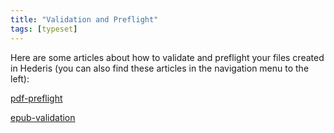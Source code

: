 ```yaml
---
title: "Validation and Preflight"
tags: [typeset]
---
```

 
<html><body><section data-type="chapter" class="hsecchapter" data-hederis-type="hsecchapter" id="intro-validation" data-pi-attrs="id: intro-validation; data-tags: typeset;" role="doc-chapter" data-tags="typeset" data-author-name=" " data-book-title=" " title="Validation and Preflight"><p class="hblkp" data-hederis-type="hblkp" id="pXAjLOdyi">Here are some articles about how to validate and preflight your files created in Hederis (you can also find these articles in the navigation menu to the left): </p><p class="hblkp" data-hederis-type="hblkp" id="pVB6BL4r6"><a href="{% link _docs/pdf-preflight.md %}" class="hspana" data-hederis-type="hspana" id="pr5uRwoyg">pdf-preflight</a></p><p class="hblkp" data-hederis-type="hblkp" id="psPs7R436"><a href="{% link _docs/epub-validation.md %}" class="hspana" data-hederis-type="hspana" id="pInRmUoOJ">epub-validation</a></p></section></body></html>
